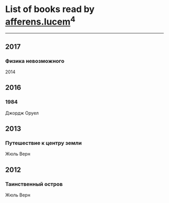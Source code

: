 # List of books read by [afferens.lucem](http://vk.com/id196071655)<sup>4</sup>
---

## 2017

### Физика невозможного
2014



## 2016

### 1984
Джордж Оруел



## 2013

### Путешествие к центру земли
Жюль Верн



## 2012

### Таинственный остров
Жюль Верн



